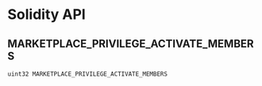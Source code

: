 # Solidity API

## MARKETPLACE_PRIVILEGE_ACTIVATE_MEMBERS

```solidity
uint32 MARKETPLACE_PRIVILEGE_ACTIVATE_MEMBERS
```

